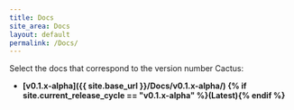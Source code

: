 ```yaml
---
title: Docs
site_area: Docs
layout: default
permalink: /Docs/
---
```


Select the docs that correspond to the version number Cactus:

- **[v0.1.x-alpha]({{ site.base_url }}/Docs/v0.1.x-alpha/) {% if site.current_release_cycle == "v0.1.x-alpha" %}(Latest){% endif %}**
